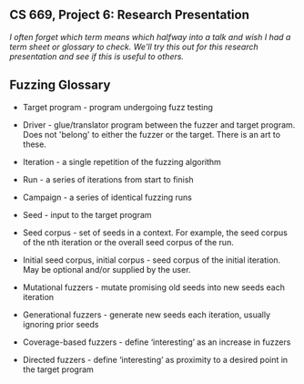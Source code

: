 ## CS 669, Project 6: Research Presentation

_I often forget which term means which halfway into a talk and wish I had a term sheet or glossary to check. 
We'll try this out for this research presentation and see if this is useful to others._

## Fuzzing Glossary 
* Target program - program undergoing fuzz testing
* Driver - glue/translator program between the fuzzer and target program. Does not 'belong' to either the fuzzer or the target. There is an art to these.

* Iteration - a single repetition of the fuzzing algorithm
* Run - a series of iterations from start to finish
* Campaign - a series of identical fuzzing runs

* Seed - input to the target program
* Seed corpus - set of seeds in a context. For example, the seed corpus of the nth iteration or the overall seed corpus of the run.
* Initial seed corpus, initial corpus - seed corpus of the initial iteration. May be optional and/or supplied by the user.

* Mutational fuzzers - mutate promising old seeds into new seeds each iteration
* Generational fuzzers - generate new seeds each iteration, usually ignoring prior seeds
* Coverage-based fuzzers - define ‘interesting’ as an increase in fuzzers
* Directed fuzzers - define ‘interesting’ as proximity to a desired point in the target program
